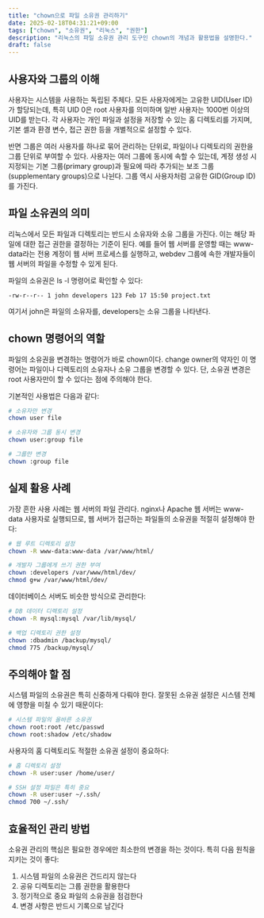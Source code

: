 ```yaml
---
title: "chown으로 파일 소유권 관리하기"
date: 2025-02-18T04:31:21+09:00
tags: ["chown", "소유권", "리눅스", "권한"]
description: "리눅스의 파일 소유권 관리 도구인 chown의 개념과 활용법을 설명한다."
draft: false
---
```


## 사용자와 그룹의 이해

사용자는 시스템을 사용하는 독립된 주체다. 모든 사용자에게는 고유한 UID(User ID)가 할당되는데, 특히 UID 0은 root 사용자를 의미하며 일반 사용자는 1000번 이상의 UID를 받는다. 각 사용자는 개인 파일과 설정을 저장할 수 있는 홈 디렉토리를 가지며, 기본 셸과 환경 변수, 접근 권한 등을 개별적으로 설정할 수 있다.

반면 그룹은 여러 사용자를 하나로 묶어 관리하는 단위로, 파일이나 디렉토리의 권한을 그룹 단위로 부여할 수 있다. 사용자는 여러 그룹에 동시에 속할 수 있는데, 계정 생성 시 지정되는 기본 그룹(primary group)과 필요에 따라 추가되는 보조 그룹(supplementary groups)으로 나뉜다. 그룹 역시 사용자처럼 고유한 GID(Group ID)를 가진다.

## 파일 소유권의 의미

리눅스에서 모든 파일과 디렉토리는 반드시 소유자와 소유 그룹을 가진다. 이는 해당 파일에 대한 접근 권한을 결정하는 기준이 된다. 예를 들어 웹 서버를 운영할 때는 www-data라는 전용 계정이 웹 서버 프로세스를 실행하고, webdev 그룹에 속한 개발자들이 웹 서버의 파일을 수정할 수 있게 된다.

파일의 소유권은 ls -l 명령어로 확인할 수 있다:

```
-rw-r--r-- 1 john developers 123 Feb 17 15:50 project.txt
```

여기서 john은 파일의 소유자를, developers는 소유 그룹을 나타낸다.

## chown 명령어의 역할

파일의 소유권을 변경하는 명령어가 바로 chown이다. change owner의 약자인 이 명령어는 파일이나 디렉토리의 소유자나 소유 그룹을 변경할 수 있다. 단, 소유권 변경은 root 사용자만이 할 수 있다는 점에 주의해야 한다.

기본적인 사용법은 다음과 같다:

```bash
# 소유자만 변경
chown user file

# 소유자와 그룹 동시 변경
chown user:group file

# 그룹만 변경
chown :group file
```

## 실제 활용 사례

가장 흔한 사용 사례는 웹 서버의 파일 관리다. nginx나 Apache 웹 서버는 www-data 사용자로 실행되므로, 웹 서버가 접근하는 파일들의 소유권을 적절히 설정해야 한다:

```bash
# 웹 루트 디렉토리 설정
chown -R www-data:www-data /var/www/html/

# 개발자 그룹에게 쓰기 권한 부여
chown :developers /var/www/html/dev/
chmod g+w /var/www/html/dev/
```

데이터베이스 서버도 비슷한 방식으로 관리한다:

```bash
# DB 데이터 디렉토리 설정
chown -R mysql:mysql /var/lib/mysql/

# 백업 디렉토리 권한 설정
chown :dbadmin /backup/mysql/
chmod 775 /backup/mysql/
```

## 주의해야 할 점

시스템 파일의 소유권은 특히 신중하게 다뤄야 한다. 잘못된 소유권 설정은 시스템 전체에 영향을 미칠 수 있기 때문이다:

```bash
# 시스템 파일의 올바른 소유권
chown root:root /etc/passwd
chown root:shadow /etc/shadow
```

사용자의 홈 디렉토리도 적절한 소유권 설정이 중요하다:

```bash
# 홈 디렉토리 설정
chown -R user:user /home/user/

# SSH 설정 파일은 특히 중요
chown -R user:user ~/.ssh/
chmod 700 ~/.ssh/
```

## 효율적인 관리 방법

소유권 관리의 핵심은 필요한 경우에만 최소한의 변경을 하는 것이다. 특히 다음 원칙을 지키는 것이 좋다:

1. 시스템 파일의 소유권은 건드리지 않는다
2. 공유 디렉토리는 그룹 권한을 활용한다
3. 정기적으로 중요 파일의 소유권을 점검한다
4. 변경 사항은 반드시 기록으로 남긴다
